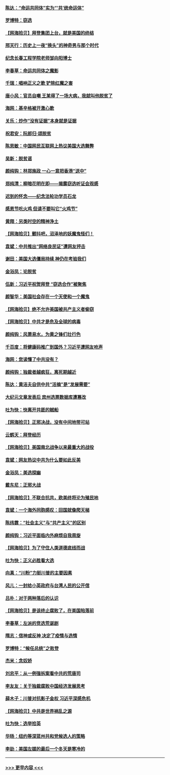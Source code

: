 #### [陈达：“命运共同体”实为“‘共’统命运体”](../pages/nsc993/n12590865.md?t=12030452) 
#### [罗博特：窃选](../pages/nsc993/n12590619.md?t=12030452) 
#### [【网海拾贝】拜登集团上台，就是美国的终结](../pages/nsc993/n12589725.md?t=12030452) 
#### [邢天行：历史上一夜“换头”的神奇男与那个时代](../pages/nsc993/n12589424.md?t=12030452) 
#### [纪念长春工程学院老师邹向阳博士](../pages/nsc993/n12585390.md?t=12030452) 
#### [李春草：命运共同体之魔影](../pages/nsc993/n12585026.md?t=12030452) 
#### [千瑞：唱响正义之歌 铲除红魔之害](../pages/nsc993/n12585002.md?t=12030452) 
#### [唐小风：官员自嘲 王某得了一场大病，我就叫他脱贫了](../pages/nsc993/n12584981.md?t=12030452) 
#### [海网：基辛格被开激心歌](../pages/nsc993/n12584946.md?t=12030452) 
#### [关乐：炒作“没有证据”本身就是证据](../pages/nsc993/n12583146.md?t=12030452) 
#### [祝君安：阮郎归‧颂脱贫](../pages/nsc993/n12583119.md?t=12030452) 
#### [陈思敏：中国网民互联网上热议美国大选舞弊](../pages/nsc993/n12582845.md?t=12030452) 
#### [吴新：脱贫谣](../pages/nsc993/n12580839.md?t=12030452) 
#### [颜纯钩：林郑施政 一心一意把香港“送中”](../pages/nsc993/n12580805.md?t=12030452) 
#### [郑纯清：柳暗花明在即——揭露窃选听证会观感](../pages/nsc993/n12580795.md?t=12030452) 
#### [迟到的怀念——纪念法轮功学员石龙](../pages/nsc993/n12580245.md?t=12030452) 
#### [感恩节吃火鸡  但请不要叫它“火鸡节”](../pages/nsc993/n12580252.md?t=12030452) 
#### [黄翔：另类时空的精神净土](../pages/nsc993/n12578638.md?t=12030452) 
#### [【网海拾贝】颤抖吧，沼泽地的妖魔鬼怪们！](../pages/nsc993/n12578552.md?t=12030452) 
#### [袁斌：中共推出“网络良民证”遭网友抨击](../pages/nsc993/n12578511.md?t=12030452) 
#### [谢田：美国大选僵局持续 神仍在考验我们](../pages/nsc993/n12577432.md?t=12030452) 
#### [金浴凤：论脱贫](../pages/nsc993/n12576386.md?t=12030452) 
#### [伍新：习近平祝贺拜登 “窃选合作”被聚焦](../pages/nsc993/n12576358.md?t=12030452) 
#### [颜智华：美国社会存在一个天使和一个魔鬼](../pages/nsc993/n12574299.md?t=12030452) 
#### [【网海拾贝】绝不允许美国被共产主义者偷窃](../pages/nsc993/n12573396.md?t=12030452) 
#### [【网海拾贝】中共才是危及全球的病毒](../pages/nsc993/n12571204.md?t=12030452) 
#### [颜纯钩：风萧易水，为黄之锋们壮行色](../pages/nsc993/n12571487.md?t=12030452) 
#### [千百度：将健康码推广到国外？习近平遭网友呛声](../pages/nsc993/n12570808.md?t=12030452) 
#### [海网：您读懂了中共没有？](../pages/nsc993/n12570487.md?t=12030452) 
#### [颜纯钩：独裁者越疯狂，离死期越近](../pages/nsc993/n12569055.md?t=12030452) 
#### [陈达：黄洁夫自供中共“活摘”是“发展需要”](../pages/nsc993/n12568541.md?t=12030452) 
#### [大纪元文章发表后 宾州选票数据库遭篡改](../pages/nsc993/n12568105.md?t=12030452) 
#### [吐为快：快离开共匪的贼船](../pages/nsc993/n12568462.md?t=12030452) 
#### [【网海拾贝】正邪决战，没有中间地带可站](../pages/nsc993/n12568439.md?t=12030452) 
#### [云鹤天：拜登经历](../pages/nsc993/n12567294.md?t=12030452) 
#### [【网海拾贝】美国南北战争以来最重大的战役](../pages/nsc993/n12567247.md?t=12030452) 
#### [袁斌：网友热议中共为什么要如此反美](../pages/nsc993/n12567162.md?t=12030452) 
#### [金浴凤：美选探幽](../pages/nsc993/n12567147.md?t=12030452) 
#### [戴东尼：正邪大战](../pages/nsc993/n12567033.md?t=12030452) 
#### [【网海拾贝】不联合抗共，欧美终将沦为殖民地](../pages/nsc993/n12565068.md?t=12030452) 
#### [袁斌：一个海外同胞感叹：回国就像爬天梯](../pages/nsc993/n12564986.md?t=12030452) 
#### [陈纬霆：“社会主义”与“共产主义”的区别](../pages/nsc993/n12562417.md?t=12030452) 
#### [颜纯钩：习近平面临内外麻烦自我周旋](../pages/nsc993/n12563356.md?t=12030452) 
#### [【网海拾贝】为了守住人类道德底线而战](../pages/nsc993/n12562542.md?t=12030452) 
#### [吐为快：正义必胜看大选](../pages/nsc993/n12561967.md?t=12030452) 
#### [向真：“川粉”力挺川普的主要因素](../pages/nsc993/n12560774.md?t=12030452) 
#### [风儿：一封给小英政府与台湾人民的公开信](../pages/nsc993/n12560581.md?t=12030452) 
#### [吕朴：对于两种落后的认识](../pages/nsc993/n12560492.md?t=12030452) 
#### [【网海拾贝】是该终止腐败了，在美国陷落前](../pages/nsc993/n12559936.md?t=12030452) 
#### [李春草：左派的竞选荒诞剧](../pages/nsc993/n12558380.md?t=12030452) 
#### [隋志：信神或反神 决定了疫情与选情](../pages/nsc993/n12558255.md?t=12030452) 
#### [罗博特：“候任总统”之败登](../pages/nsc993/n12558189.md?t=12030452) 
#### [杰米：念奴娇](../pages/nsc993/n12558174.md?t=12030452) 
#### [刘忠平：从一例强拆案看中共的荒唐司](../pages/nsc993/n12558036.md?t=12030452) 
#### [李友友：关于独裁腐败中国经济发展思考](../pages/nsc993/n12558004.md?t=12030452) 
#### [薛木子：川普对抗影子金权 习近平深感危机](../pages/nsc993/n12557342.md?t=12030452) 
#### [【网海拾贝】中共是世界祸乱之源](../pages/nsc993/n12555353.md?t=12030452) 
#### [吐为快：选举拾英](../pages/nsc993/n12555041.md?t=12030452) 
#### [华旸：纽约等深蓝州共和党候选人的策略](../pages/nsc993/n12554309.md?t=12030452) 
#### [李劼：美国左媒的最后一个冬天是寒冷的](../pages/nsc993/n12552947.md?t=12030452) 

----
#### [ >>> 更早内容 <<< ](../indexes/nsc993-earlier.md)
